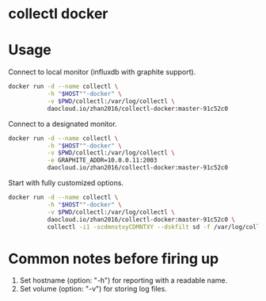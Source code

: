 # collectl docker

# Usage

Connect to local monitor (influxdb with graphite support).

```bash
docker run -d --name collectl \
           -h "$HOST""-docker" \
           -v $PWD/collectl:/var/log/collectl \
           daocloud.io/zhan2016/collectl-docker:master-91c52c0
```

Connect to a designated monitor.

```bash
docker run -d --name collectl \
           -h "$HOST""-docker" \
           -v $PWD/collectl:/var/log/collectl \
           -e GRAPHITE_ADDR=10.0.0.11:2003
           daocloud.io/zhan2016/collectl-docker:master-91c52c0
```

Start with fully customized options.

```bash
docker run -d --name collectl \
           -h "$HOST""-docker" \
           -v $PWD/collectl:/var/log/collectl \
           daocloud.io/zhan2016/collectl-docker:master-91c52c0 \
           collectl -i1 -scdmnstxyCDMNTXY --dskfilt sd -f /var/log/collectl --rawtoo --export graphite,10.0.0.11:2003,d=1,s=cdmnstxyCDMNTXY
```

# Common notes before firing up

1. Set hostname (option: "-h") for reporting with a readable name.
2. Set volume (option: "-v") for storing log files.

